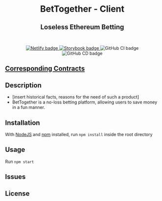 <h1 align="center">
  BetTogether - Client
</h1>
<h2 align="center">Loseless Ethereum Betting</h2>

<br/>

<p align="center">

  <a href="https://bettogether.netlify.app/dashboard">
    <img src="https://api.netlify.com/api/v1/badges/4b263bcd-c02f-42e3-adae-c4a3fa706a43/deploy-status" alt="Netlify badge"/>
  </a>

  <a href="https://BetTogether.github.io/BetTogether-Client/">
    <img src="https://cdn.jsdelivr.net/gh/storybookjs/brand@master/badge/badge-storybook.svg" alt="Storybook badge"/>
  </a>

  <a>
    <img src="https://github.com/coletiv/react-js-github-actions-example/workflows/Continuous%20Integration/badge.svg" alt="GitHub CI badge">
  </a>

  <a>
    <img src="https://github.com/coletiv/react-js-github-actions-example/workflows/Continuous%20Deployment/badge.svg" alt="GitHub CD badge">
  </a>

</p>

## [Corresponding Contracts](https://github.com/BetTogether/BetTogether-Contracts)

## Description

- [insert historical facts, reasons for the need of such a product]
- BetTogether is a no-loss betting platform, allowing users to save money in a fun manner.

## Installation

With [NodeJS](https://nodejs.org/) and [npm](https://www.npmjs.com/) installed, run `npm install` inside the root directory

## Usage

Run `npm start`

## Issues

## License
